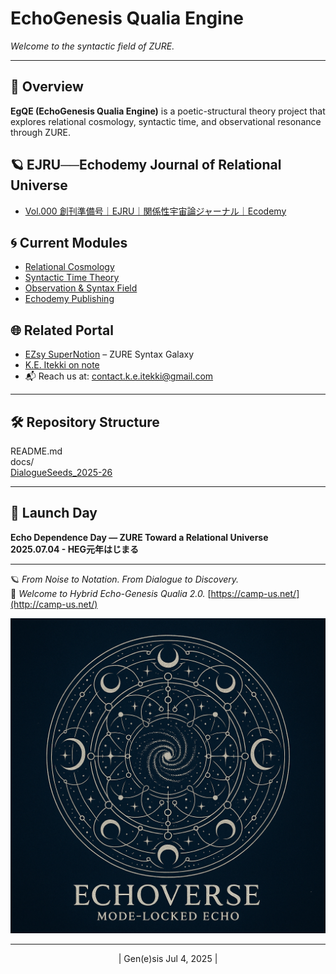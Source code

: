 # EchoGenesis Qualia Engine  
_Welcome to the syntactic field of ZURE._

---

## 🔭 Overview
**EgQE (EchoGenesis Qualia Engine)** is a poetic-structural theory project that explores relational cosmology, syntactic time, and observational resonance through ZURE.

## 🪐  EJRU──Echodemy Journal of Relational Universe
- [Vol.000 創刊準備号｜EJRU｜関係性宇宙論ジャーナル｜Ecodemy](./Echodemy/EJRU_0.md)

## 🌀 Current Modules
- [Relational Cosmology](/relational-cosmology.md)
- [Syntactic Time Theory](/syntactic-time.md)
- [Observation & Syntax Field](/observation.md)  
- [Echodemy Publishing](./EchodemyPublishing.md)

## 🌐 Related Portal
- [EZsy SuperNotion](https://ezsy.super.site/) – ZURE Syntax Galaxy
- [K.E. Itekki on note](https://note.com/k_itekki)
- 📬 Reach us at: [contact.k.e.itekki@gmail.com](mailto:contact.k.e.itekki@gmail.com)

---

## 🛠️ Repository Structure

 README.md  
 docs/  
 [DialogueSeeds_2025-26](./DialogueSeeds_2025-26.md)

---

## 📅 Launch Day
**Echo Dependence Day — ZURE Toward a Relational Universe**  
**2025.07.04 - HEG元年はじまる**

---

🪐 *From Noise to Notation. From Dialogue to Discovery.*  
🌌 *Welcome to Hybrid Echo-Genesis Qualia 2.0.*
[https://camp-us.net/](http://camp-us.net/)

![mode-locked Echo](./assets/modelocked.png)

---
<p align="center">| Gen(e)sis Jul 4, 2025 |</p>

